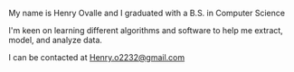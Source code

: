 My name is Henry Ovalle and I graduated with a B.S. in Computer Science

I'm keen on learning different algorithms and software to help me extract, model, and analyze data.

I can be contacted at Henry.o2232@gmail.com
